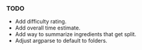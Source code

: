 ### TODO

* Add difficulty rating.
* Add overall time estimate.
* Add way to summarize ingredients that get split.
* Adjust argparse to default to folders.